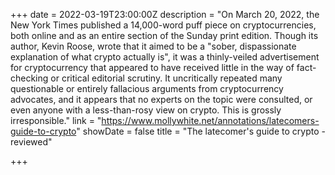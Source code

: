 +++
date = 2022-03-19T23:00:00Z
description = "On March 20, 2022, the New York Times published a 14,000-word puff piece on cryptocurrencies, both online and as an entire section of the Sunday print edition. Though its author, Kevin Roose, wrote that it aimed to be a \"sober, dispassionate explanation of what crypto actually is\", it was a thinly-veiled advertisement for cryptocurrency that appeared to have received little in the way of fact-checking or critical editorial scrutiny. It uncritically repeated many questionable or entirely fallacious arguments from cryptocurrency advocates, and it appears that no experts on the topic were consulted, or even anyone with a less-than-rosy view on crypto. This is grossly irresponsible."
link = "https://www.mollywhite.net/annotations/latecomers-guide-to-crypto"
showDate = false
title = "The latecomer's guide to crypto - reviewed"

+++
